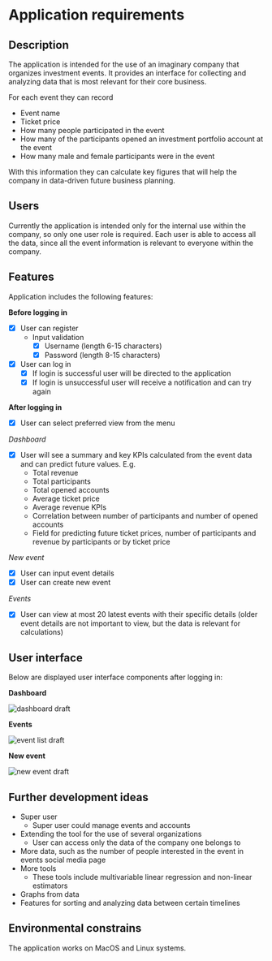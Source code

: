 # Application requirements

## Description

The application is intended for the use of an imaginary company that organizes investment events.
It provides an interface for collecting and analyzing data that is most relevant for their core business.

For each event they can record
- Event name
- Ticket price
- How many people participated in the event
- How many of the participants opened an investment portfolio account at the event
- How many male and female participants were in the event

With this information they can calculate key figures that will help the company in data-driven future business planning.

## Users

Currently the application is intended only for the internal use within the company, so only one user role is required. Each user is able to access all the data, since all the event information is relevant to everyone within the company.

## Features

Application includes the following features:

__Before logging in__

- [x] User can register
  - Input validation
    - [x] Username (length 6-15 characters)
    - [x] Password (length 8-15 characters)
- [x] User can log in
  - [x] If login is successful user will be directed to the application
  - [x] If login is unsuccessful user will receive a notification and can try again

__After logging in__  

- [x] User can select preferred view from the menu

_Dashboard_  
- [x] User will see a summary and key KPIs calculated from the event data and can predict future values. E.g.
  - Total revenue
  - Total participants
  - Total opened accounts
  - Average ticket price
  - Average revenue KPIs
  - Correlation between number of participants and number of opened accounts
  - Field for predicting future ticket prices, number of participants and revenue by participants or by ticket price

_New event_

- [x] User can input event details
- [x] User can create new event

_Events_

- [x] User can view at most 20 latest events with their specific details (older event details are not important to view, but the data is relevant for calculations)

## User interface

Below are displayed user interface components after logging in:

__Dashboard__

![dashboard draft](https://github.com/MikaelTornwall/ot-harjoitustyo/blob/master/documentation/images/dashboard.png?raw=true)

__Events__

![event list draft](https://github.com/MikaelTornwall/ot-harjoitustyo/blob/master/documentation/images/events.png?raw=true)

__New event__

![new event draft](https://github.com/MikaelTornwall/ot-harjoitustyo/blob/master/documentation/images/newevent.png?raw=true)

## Further development ideas

- Super user
  - Super user could manage events and accounts
- Extending the tool for the use of several organizations
  - User can access only the data of the company one belongs to
- More data, such as the number of people interested in the event in events social media page
- More tools
  - These tools include multivariable linear regression and non-linear estimators
- Graphs from data
- Features for sorting and analyzing data between certain timelines

## Environmental constrains

The application works on MacOS and Linux systems.
